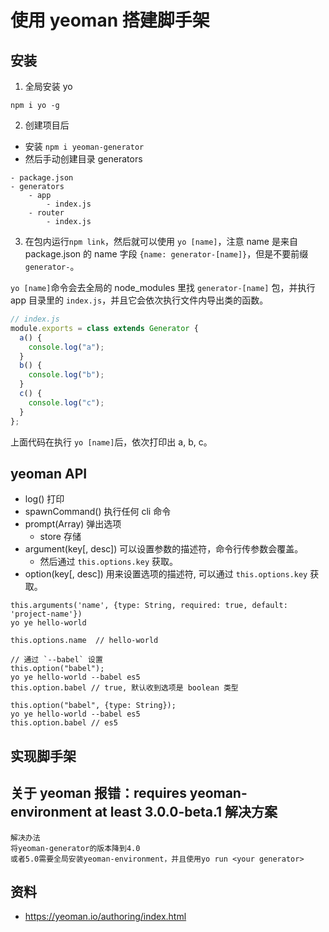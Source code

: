 # 使用 yeoman 搭建脚手架

## 安装

1. 全局安装 yo

```
npm i yo -g
```

2.  创建项目后

- 安装 `npm i yeoman-generator`
- 然后手动创建目录 generators

```
- package.json
- generators
    - app
        - index.js
    - router
        - index.js
```

3. 在包内运行`npm link`，然后就可以使用 `yo [name]`，注意 name 是来自 package.json 的 name 字段 `{name: generator-[name]}`，但是不要前缀`generator-`。

`yo [name]`命令会去全局的 node_modules 里找 `generator-[name]` 包，并执行 app 目录里的 `index.js`，并且它会依次执行文件内导出类的函数。

```js
// index.js
module.exports = class extends Generator {
  a() {
    console.log("a");
  }
  b() {
    console.log("b");
  }
  c() {
    console.log("c");
  }
};
```

上面代码在执行 `yo [name]`后，依次打印出 a, b, c。

## yeoman API

- log() 打印
- spawnCommand() 执行任何 cli 命令
- prompt(Array) 弹出选项
  - store 存储
- argument(key[, desc]) 可以设置参数的描述符，命令行传参数会覆盖。
  - 然后通过 `this.options.key` 获取。
- option(key[, desc]) 用来设置选项的描述符, 可以通过 `this.options.key` 获取。

```
this.arguments('name', {type: String, required: true, default: 'project-name'})
yo ye hello-world

this.options.name  // hello-world

// 通过 `--babel` 设置
this.option("babel");
yo ye hello-world --babel es5
this.option.babel // true, 默认收到选项是 boolean 类型

this.option("babel", {type: String});
yo ye hello-world --babel es5
this.option.babel // es5
```

## 实现脚手架

## 关于 yeoman 报错：requires yeoman-environment at least 3.0.0-beta.1 解决方案

```
解决办法
将yeoman-generator的版本降到4.0
或者5.0需要全局安装yeoman-environment，并且使用yo run <your generator>
```

## 资料

- https://yeoman.io/authoring/index.html
